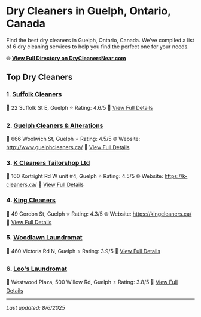 # Dry Cleaners in Guelph, Ontario, Canada

Find the best dry cleaners in Guelph, Ontario, Canada. We've compiled a list of 6 dry cleaning services to help you find the perfect one for your needs.

🌐 **[View Full Directory on DryCleanersNear.com](https://drycleanersnear.com/city/Canada/Ontario/Guelph)**

## Top Dry Cleaners

### 1. [Suffolk Cleaners](https://drycleanersnear.com/dryCleaner/689014c7913e4c7c8f7e9bfd/suffolk-cleaners)
📍 22 Suffolk St E, Guelph
⭐ Rating: 4.6/5
🔗 [View Full Details](https://drycleanersnear.com/dryCleaner/689014c7913e4c7c8f7e9bfd/suffolk-cleaners)

### 2. [Guelph Cleaners & Alterations](https://drycleanersnear.com/dryCleaner/68901444913e4c7c8f7e9801/guelph-cleaners-alterations)
📍 666 Woolwich St, Guelph
⭐ Rating: 4.5/5
🌐 Website: http://www.guelphcleaners.ca/
🔗 [View Full Details](https://drycleanersnear.com/dryCleaner/68901444913e4c7c8f7e9801/guelph-cleaners-alterations)

### 3. [K Cleaners Tailorshop Ltd](https://drycleanersnear.com/dryCleaner/689014e0913e4c7c8f7e9cbe/k-cleaners-tailorshop-ltd)
📍 160 Kortright Rd W unit #4, Guelph
⭐ Rating: 4.5/5
🌐 Website: https://k-cleaners.ca/
🔗 [View Full Details](https://drycleanersnear.com/dryCleaner/689014e0913e4c7c8f7e9cbe/k-cleaners-tailorshop-ltd)

### 4. [King Cleaners](https://drycleanersnear.com/dryCleaner/6890143d913e4c7c8f7e97c0/king-cleaners)
📍 49 Gordon St, Guelph
⭐ Rating: 4.3/5
🌐 Website: https://kingcleaners.ca/
🔗 [View Full Details](https://drycleanersnear.com/dryCleaner/6890143d913e4c7c8f7e97c0/king-cleaners)

### 5. [Woodlawn Laundromat](https://drycleanersnear.com/dryCleaner/689014dc913e4c7c8f7e9c9c/woodlawn-laundromat)
📍 460 Victoria Rd N, Guelph
⭐ Rating: 3.9/5
🔗 [View Full Details](https://drycleanersnear.com/dryCleaner/689014dc913e4c7c8f7e9c9c/woodlawn-laundromat)

### 6. [Leo's Laundromat](https://drycleanersnear.com/dryCleaner/68901430913e4c7c8f7e95e5/leo-s-laundromat)
📍 Westwood Plaza, 500 Willow Rd, Guelph
⭐ Rating: 3.8/5
🔗 [View Full Details](https://drycleanersnear.com/dryCleaner/68901430913e4c7c8f7e95e5/leo-s-laundromat)


---

*Last updated: 8/6/2025*
